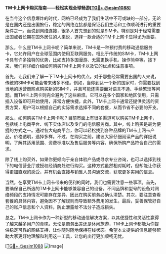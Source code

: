 **TM卡上网卡购买指南——轻松实现全球畅游[[TG💪+ @esim1088](https://t.me/s/esim1088)]**

在当今这个信息爆炸的时代，网络已经成为了我们生活中不可或缺的一部分。无论是在国内还是出国旅行，稳定的网络连接都是保证我们生活和工作顺利进行的重要条件之一。而说到网络连接，很多人首先想到的就是SIM卡。特别是对于经常需要出国或者长期在国外居住的人来说，选择一款合适的TM卡上网卡显得尤为重要。

那么，什么是TM卡上网卡呢？简单来说，TM卡是一种预付费的移动通信服务卡，它允许用户在全球范围内使用互联网服务。相比于传统的SIM卡，TM卡上网卡具有许多独特的优势，比如支持多国漫游、无需更换手机、操作简单等。接下来，我们将详细介绍如何购买TM卡上网卡以及它的优点和注意事项。

首先，让我们来了解一下TM卡上网卡的优点。对于那些经常需要出国的人来说，传统的SIM卡可能会带来诸多不便。例如，当你到达一个新的国家时，你需要找到当地的运营商网点购买新的SIM卡，并且可能还需要面对语言不通、手续繁琐等问题。而TM卡上网卡则完全避免了这些麻烦。它可以在多个国家和地区使用，只需插入设备即可开始使用，非常方便快捷。此外，TM卡上网卡通常还提供灵活的资费方案，用户可以根据自己的实际需求选择不同的套餐，从而节省不必要的开支。

那么，如何购买TM卡上网卡呢？目前市面上有很多渠道可以购买TM卡上网卡，包括线上电商平台、线下实体店以及专门的电信服务商。其中，线上购买是最为便捷的方式之一。通过各大电商平台，你可以轻松找到各种品牌的TM卡上网卡产品，价格透明，选择多样。不过，在购买之前，建议大家仔细阅读产品的详细说明，了解其适用范围、资费标准以及售后服务等内容，确保所购产品符合自己的需求。

除了线上购买外，如果你更倾向于亲自体验产品或寻求专业咨询，也可以选择到线下的电信营业厅或授权经销商处进行购买。这种方式虽然相对耗时，但却能让你获得更加直观的感受，并有机会直接与销售人员沟通交流，获取更多实用的信息。

当然，在享受TM卡上网卡带来的便利的同时，我们也需要注意一些事项。首先，要确保自己所选的TM卡上网卡能够兼容自己的设备。不同品牌和型号的设备对网络频段的支持情况可能存在差异，因此在购买前务必确认清楚。其次，要注意查看套餐的具体内容，避免因不了解规则而导致额外费用的发生。最后，妥善保管好自己的账户信息和个人资料，防止泄露给不法分子造成损失。

总之，TM卡上网卡作为一种新型的移动通信解决方案，以其便捷性和灵活性赢得了越来越多用户的青睐。无论是商务出差还是休闲旅游，TM卡上网卡都能为你提供稳定可靠的网络支持，让你随时随地保持在线状态。希望本文提供的信息能够帮助大家更好地理解和利用这一工具，让您的出行更加顺畅无忧。

[[TG💪+ @esim1088](https://t.me/s/esim1088) ![Image](https://i.postimg.cc/4NQfJmqS/Snipaste-2025-05-13-00-14-12.png)]
